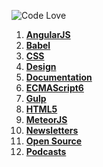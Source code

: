 ![Code Love](http://i.imgur.com/RS2KWU7.png)

1. **[AngularJS](https://github.com/KleoPetroff/dev-log/blob/master/source/angularjs.md)**
2. **[Babel](https://github.com/KleoPetroff/dev-log/blob/master/source/babel.md)**
3. **[CSS](https://github.com/KleoPetroff/dev-log/blob/master/source/css.md)**
4. **[Design](https://github.com/KleoPetroff/dev-log/blob/master/source/design.md)**
5. **[Documentation](https://github.com/KleoPetroff/dev-log/blob/master/source/documentation.md)**
6. **[ECMAScript6](https://github.com/KleoPetroff/dev-log/blob/master/source/ecmascript6.md)**
7. **[Gulp](https://github.com/KleoPetroff/dev-log/blob/master/source/gulp.md)**
8. **[HTML5](https://github.com/KleoPetroff/dev-log/blob/master/source/html5.md)**
9. **[MeteorJS](https://github.com/KleoPetroff/dev-log/blob/master/source/meteor.md)**
10. **[Newsletters](https://github.com/KleoPetroff/dev-log/blob/master/source/newsletters.md)**
11. **[Open Source](https://github.com/KleoPetroff/dev-log/blob/master/source/open-source.md)**
12. **[Podcasts](https://github.com/KleoPetroff/dev-log/blob/master/source/podcasts.md)**
